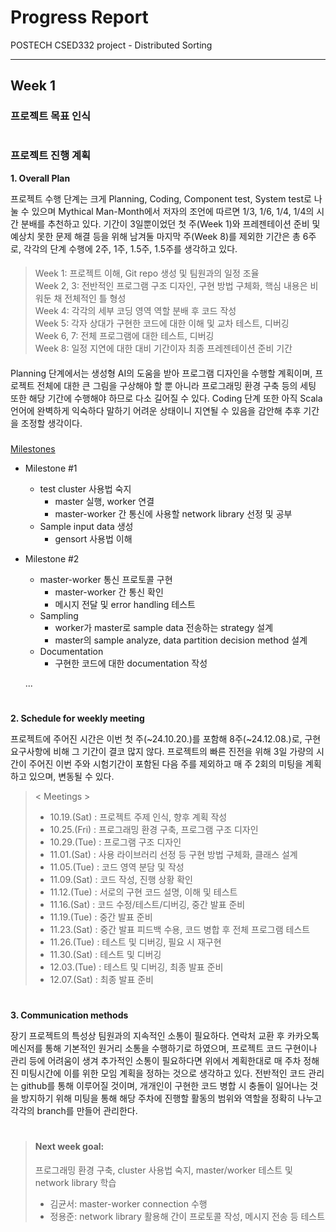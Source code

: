 # Progress Report
POSTECH CSED332 project - Distributed Sorting

---

## Week 1

### 프로젝트 목표 인식

#

### 프로젝트 진행 계획

**1. Overall Plan**

프로젝트 수행 단계는 크게 Planning, Coding, Component test, System test로 나눌 수 있으며 Mythical Man-Month에서 
저자의 조언에 따르면 1/3, 1/6, 1/4, 1/4의 시간 분배를 추천하고 있다. 기간이 3일뿐이었던 첫 주(Week 1)와 프레젠테이션 준비 및 예상치
못한 문제 해결 등을 위해 남겨둘 마지막 주(Week 8)를 제외한 기간은 총 6주로, 각각의 단계 수행에 2주, 1주, 1.5주, 1.5주를 
생각하고 있다.

>####
>Week 1: 프로젝트 이해, Git repo 생성 및 팀원과의 일정 조율  
Week 2, 3: 전반적인 프로그램 구조 디자인, 구현 방법 구체화, 핵심 내용은 비워둔 채 전체적인 틀 형성  
Week 4: 각각의 세부 코딩 영역 역할 분배 후 코드 작성  
Week 5: 각자 상대가 구현한 코드에 대한 이해 및 교차 테스트, 디버깅  
Week 6, 7: 전체 프로그램에 대한 테스트, 디버깅  
Week 8: 일정 지연에 대한 대비 기간이자 최종 프레젠테이션 준비 기간  
>####

Planning 단계에서는 생성형 AI의 도움을 받아 프로그램 디자인을 수행할 계획이며, 프로젝트 전체에 대한 큰 그림을 구상해야 할 뿐 아니라
프로그래밍 환경 구축 등의 세팅 또한 해당 기간에 수행해야 하므로 다소 길어질 수 있다. Coding 단계 또한 아직 Scala 언어에 
완벽하게 익숙하다 말하기 어려운 상태이니 지연될 수 있음을 감안해 추후 기간을 조정할 생각이다.

###

<U>Milestones</U>

- Milestone #1
  - test cluster 사용법 숙지
    - master 실행, worker 연결
    - master-worker 간 통신에 사용할 network library 선정 및 공부
  - Sample input data 생성
    - gensort 사용법 이해

- Milestone #2
  - master-worker 통신 프로토콜 구현
    - master-worker 간 통신 확인
    - 메시지 전달 및 error handling 테스트
  - Sampling
    - worker가 master로 sample data 전송하는 strategy 설계
    - master의 sample analyze, data partition decision method 설계
  - Documentation
    - 구현한 코드에 대한 documentation 작성

  ...

#

**2. Schedule for weekly meeting**

프로젝트에 주어진 시간은 이번 첫 주(~24.10.20.)를 포함해 8주(~24.12.08.)로, 구현 요구사항에 비해 그 기간이 결코
많지 않다. 프로젝트의 빠른 진전을 위해 3일 가량의 시간이 주어진 이번 주와 시험기간이 포함된 다음 주를 제외하고 
매 주 2회의 미팅을 계획하고 있으며, 변동될 수 있다.

>< Meetings >
>
>- 10.19.(Sat) : 프로젝트 주제 인식, 향후 계획 작성
>- 10.25.(Fri) : 프로그래밍 환경 구축, 프로그램 구조 디자인
>- 10.29.(Tue) : 프로그램 구조 디자인
>- 11.01.(Sat) : 사용 라이브러리 선정 등 구현 방법 구체화, 클래스 설계
>- 11.05.(Tue) : 코드 영역 분담 및 작성 
>- 11.09.(Sat) : 코드 작성, 진행 상황 확인
>- 11.12.(Tue) : 서로의 구현 코드 설명, 이해 및 테스트
>- 11.16.(Sat) : 코드 수정/테스트/디버깅, 중간 발표 준비
>- 11.19.(Tue) : 중간 발표 준비
>- 11.23.(Sat) : 중간 발표 피드백 수용, 코드 병합 후 전체 프로그램 테스트
>- 11.26.(Tue) : 테스트 및 디버깅, 필요 시 재구현
>- 11.30.(Sat) : 테스트 및 디버깅
>- 12.03.(Tue) : 테스트 및 디버깅, 최종 발표 준비
>- 12.07.(Sat) : 최종 발표 준비

#

**3. Communication methods**

장기 프로젝트의 특성상 팀원과의 지속적인 소통이 필요하다. 연락처 교환 후 카카오톡 메신저를 통해 기본적인 원거리 소통을 수행하기로 하였으며, 
프로젝트 코드 구현이나 관리 등에 어려움이 생겨 추가적인 소통이 필요하다면 위에서 계획한대로 매 주차 정해진 미팅시간에 이를 위한 모임 계획을 
정하는 것으로 생각하고 있다. 전반적인 코드 관리는 github를 통해 이루어질 것이며, 개개인이 구현한 코드 병합 시 충돌이 일어나는 것을 방지하기
위해 미팅을 통해 해당 주차에 진행할 활동의 범위와 역할을 정확히 나누고 각각의 branch를 만들어 관리한다.

#

>#### Next week goal:   
> 프로그래밍 환경 구축, cluster 사용법 숙지, master/worker 테스트 및 network library 학습
> - 김균서: master-worker connection 수행
> - 정용준: network library 활용해 간이 프로토콜 작성, 메시지 전송 등 테스트